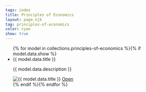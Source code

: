 ```yaml
---
tags: index
title: Principles of Economics
layout: page.njk
tag: principles-of-economics
color: cyan
show: true
---
```

<ul class="relative [&_li]:bg-[color:var(--c-2)] hover:[&_li]:bg-[color:var(--c-1)] [&_li]:rounded-md [&_li]:flex-auto hover:[&_li]:shadow-lg grid lg:grid-cols-1 grid-cols-1 gap-4 items-center flex p-8 w-full">
{% for model in collections.principles-of-economics %}{% if model.data.show %}
<li class="w-full accordion-item">
<div class="accordion-header bg-[color:var(--c-2)] hover:bg-[color:var(--c-1)] rounded-md flex flex-col">
<div class="group accordion-title text-[color:var(--c-3)] hover:text-[color:var(--c-2)] font-semibold text-[clamp(0.875rem,2vw,1rem)] p-2 transition duration-200 flex justify-between items-center cursor-pointer">
<span class="model-title group-hover:text-[color:var(--c-2)]">{{ model.data.title }}</span>
<i class="accordion-arrow fas fa-chevron-down text-[color:var(--c-3)] group-hover:text-[color:var(--c-2)]"></i></div>
<div class="accordion-content shadow-md bg-gradient-to-t from-10% backdrop-blur-sm from-violet-300/10 to-slate-100/10 p-2 rounded-md transition-colors transition-all duration-1000 hidden">
<p class="translate-y-0 opacity-100 text-[color:var(--c-2)] h-full relative w-full line-clamp-4 p-1 text-sm">{{ model.data.description }}</p>
<div class="relative group">
<img src="{{ model.data.thumbnail }}" alt="{{ model.data.title }}" class="opacity-100 w-full md:h-24 h-12 object-cover rounded-md transform transition-all duration-500 group-hover:blur  group-hover:scale-[0.9]">
<a href="{{ model.url }}" class="ring-2 ring-[color:var(--c-1)] py-2 px-4 absolute z-10 top-1/2 left-1/2 -translate-x-1/2 -translate-y-1/2 transition duration-400 delay-200 text-[color:var(--c-1)] opacity-0 group-hover:opacity-100 hover:bg-[color:var(--c-1)] hover:text-[color:var(--c-2)]">Open</a>
</div>
</div>
</div>
</li>
{% endif %}{% endfor %}
</ul>
<script>
// JavaScript code for the accordion functionality
document.addEventListener('DOMContentLoaded', (event) => {
    const accordionHeaders = document.querySelectorAll('.accordion-header');
    let openAccordion = null;
    accordionHeaders.forEach((header) => {
        const title = header.querySelector('.accordion-title');
        const modelTitle = header.querySelector('.model-title');
        const arrow = header.querySelector('.accordion-arrow');
        title.addEventListener('click', () => {
            const content = header.querySelector('.accordion-content');
            closeAllAccordions();
            content.classList.toggle('hidden');
            arrow.classList.toggle('fa-chevron-down');
            arrow.classList.toggle('fa-chevron-up');
            if (!content.classList.contains('hidden')) {
                header.classList.add('bg-[color:var(--c-1)]');
                header.classList.remove('bg-[color:var(--c-2)]');
                modelTitle.classList.remove('text-[color:var(--c-3)]');
                modelTitle.classList.add('text-[color:var(--c-2)]');
                arrow.classList.remove('text-[color:var(--c-3)]');
                arrow.classList.add('text-[color:var(--c-2)]');
                openAccordion = header;
            } else {
                header.classList.remove('bg-[color:var(--c-1)]');
                header.classList.add('bg-[color:var(--c-2)]');
                modelTitle.classList.remove('text-[color:var(--c-2)]');
                modelTitle.classList.add('text-[color:var(--c-3)]');
                arrow.classList.remove('text-[color:var(--c-2)]');
                arrow.classList.add('text-[color:var(--c-3)]');
                openAccordion = null;
            }
        });
    });
    function closeAllAccordions() {
        const accordionContents = document.querySelectorAll('.accordion-content');
        const accordionArrows = document.querySelectorAll('.accordion-arrow');
        const accordionHeaders = document.querySelectorAll('.accordion-header');
        const modelTitles = document.querySelectorAll('.model-title');
        accordionContents.forEach((content) => {
            content.classList.add('hidden');
        });
        accordionArrows.forEach((arrow) => {
            arrow.classList.remove('fa-chevron-up');
            arrow.classList.add('fa-chevron-down');
            arrow.classList.remove('text-[color:var(--c-2)]');
            arrow.classList.add('text-[color:var(--c-3)]');
        });
        accordionHeaders.forEach((header) => {
            header.classList.remove('bg-[color:var(--c-1)]');
            header.classList.add('bg-[color:var(--c-2)]');
        });
        modelTitles.forEach((title) => {
            title.classList.remove('text-[color:var(--c-2)]');
            title.classList.add('text-[color:var(--c-3)]');
        });
    }
});
</script>
